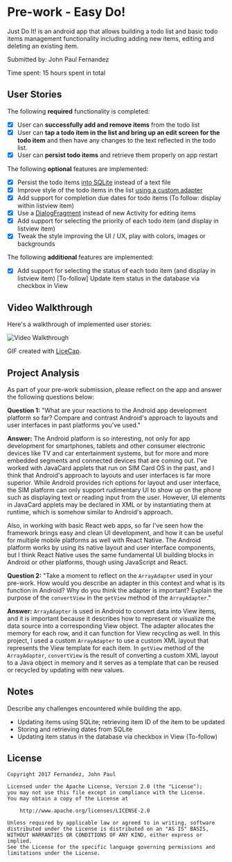 # Pre-work - Easy Do!

Just Do It! is an android app that allows building a todo list and basic todo items management functionality including adding new items, editing and deleting an existing item.

Submitted by: John Paul Fernandez

Time spent: 15 hours spent in total

## User Stories

The following **required** functionality is completed:

* [x] User can **successfully add and remove items** from the todo list
* [x] User can **tap a todo item in the list and bring up an edit screen for the todo item** and then have any changes to the text reflected in the todo list.
* [x] User can **persist todo items** and retrieve them properly on app restart

The following **optional** features are implemented:

* [x] Persist the todo items [into SQLite](http://guides.codepath.com/android/Persisting-Data-to-the-Device#sqlite) instead of a text file
* [x] Improve style of the todo items in the list [using a custom adapter](http://guides.codepath.com/android/Using-an-ArrayAdapter-with-ListView)
* [x] Add support for completion due dates for todo items (To follow: display within listview item)
* [x] Use a [DialogFragment](http://guides.codepath.com/android/Using-DialogFragment) instead of new Activity for editing items
* [x] Add support for selecting the priority of each todo item (and display in listview item)
* [x] Tweak the style improving the UI / UX, play with colors, images or backgrounds

The following **additional** features are implemented:

* [x] Add support for selecting the status of each todo item (and display in listview item)
      [To-follow] Update item status in the database via checkbox in View

## Video Walkthrough 

Here's a walkthrough of implemented user stories:

<img src='http://i.imgur.com/By8MRBp.gif' title='Video Walkthrough' width='' alt='Video Walkthrough' />

GIF created with [LiceCap](http://www.cockos.com/licecap/).


## Project Analysis

As part of your pre-work submission, please reflect on the app and answer the following questions below:

**Question 1:** "What are your reactions to the Android app development platform so far? Compare and contrast Android's approach to layouts and user interfaces in past platforms you've used."

**Answer:** The Android platform is so interesting, not only for app development for smartphones, tablets and other consumer electronic devices like TV and car entertainment systems, but for more and more embedded segments and connected devices that are coming out. I've worked with JavaCard applets that run on SIM Card OS in the past, and I think that Android's approach to layouts and user interfaces is far more superior. While Android provides rich options for layout and user interface, the SIM platform can only support rudimentary UI to show up on the phone such as displaying text or reading input from the user. However, UI elements in JavaCard applets may be declared in XML or by instantiating them at runtime, which is somehow similar to Android's approach.

Also, in working with basic React web apps, so far I've seen how the framework brings easy and clean UI development, and how it can be useful for multiple mobile platforms as well with React Native. The Android platform works by using its native layout and user interface components, but I think React Native uses the same fundamental UI building blocks in Android or other platforms, though using JavaScript and React.

**Question 2:** "Take a moment to reflect on the `ArrayAdapter` used in your pre-work. How would you describe an adapter in this context and what is its function in Android? Why do you think the adapter is important? Explain the purpose of the `convertView` in the `getView` method of the `ArrayAdapter`."

**Answer:** `ArrayAdapter` is used in Android to convert data into View items, and it is important because it describes how to represent or visualize the data source into a corresponding View object. The adapter allocates the memory for each row, and it can function for View recycling as well. In this project, I used a custom `ArrayAdapter` to use a custom XML layout that represents the View template for each item. In `getView` method of the `ArrayAdapter`, `convertView` is the result of converting a custom XML layout to a Java object in memory and it serves as a template that can be reused or recycled by updating with new values.

## Notes

Describe any challenges encountered while building the app.
- Updating items using SQLite; retrieving item ID of the item to be updated
- Storing and retrieving dates from SQLite
- Updating item status in the database via checkbox in View (To-follow)

## License

    Copyright 2017 Fernandez, John Paul

    Licensed under the Apache License, Version 2.0 (the "License");
    you may not use this file except in compliance with the License.
    You may obtain a copy of the License at

        http://www.apache.org/licenses/LICENSE-2.0

    Unless required by applicable law or agreed to in writing, software
    distributed under the License is distributed on an "AS IS" BASIS,
    WITHOUT WARRANTIES OR CONDITIONS OF ANY KIND, either express or implied.
    See the License for the specific language governing permissions and
    limitations under the License.
